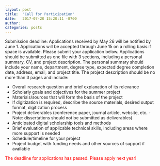 ```yaml
---
layout: post
title:  "Call for Participation"
date:   2017-07-20 15:20:11 -0700
author: 
categories: posts
---
```

Submission deadline: Applications received by May 26 will be notified by June 1. Applications will be accepted through June 15 on a rolling basis if space is available. Please submit your application below. Applications should be submitted as one file with 3 sections, including a personal summary, CV, and project description. The personal summary should include your name, department, degree type, expected degree completion date, address, email, and project title. The project description should be no more than 3 pages and include:

* Overall research question and brief explanation of its relevance
* Scholarly goals and objectives for the summer project
* Materials/sources that will form the basis of the project
* If digitization is required, describe the source materials, desired output format, digitization process
* Project deliverables (conference paper, journal article, website, etc. - Note: dissertations should not be submitted as deliverables)
* Anticipated digital scholarship tools and methods
* Brief evaluation of applicable technical skills, including areas where more support is needed
* Schedule/timeline for your project
* Project budget with funding needs and other sources of support if available

<p style="color: red;">The deadline for applications has passed. Please apply next year!</p>
